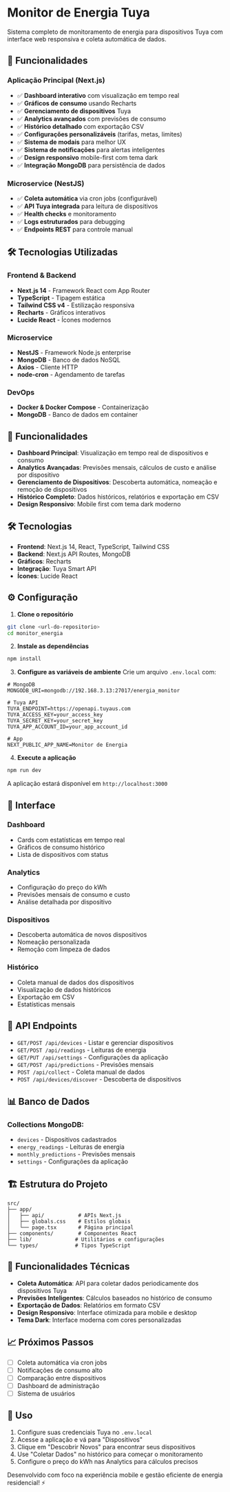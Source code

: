 # Monitor de Energia Tuya

Sistema completo de monitoramento de energia para dispositivos Tuya com interface web responsiva e coleta automática de dados.

## 🚀 Funcionalidades

### Aplicação Principal (Next.js)
- ✅ **Dashboard interativo** com visualização em tempo real
- ✅ **Gráficos de consumo** usando Recharts
- ✅ **Gerenciamento de dispositivos** Tuya
- ✅ **Analytics avançados** com previsões de consumo
- ✅ **Histórico detalhado** com exportação CSV
- ✅ **Configurações personalizáveis** (tarifas, metas, limites)
- ✅ **Sistema de modais** para melhor UX
- ✅ **Sistema de notificações** para alertas inteligentes
- ✅ **Design responsivo** mobile-first com tema dark
- ✅ **Integração MongoDB** para persistência de dados

### Microservice (NestJS)
- ✅ **Coleta automática** via cron jobs (configurável)
- ✅ **API Tuya integrada** para leitura de dispositivos
- ✅ **Health checks** e monitoramento
- ✅ **Logs estruturados** para debugging
- ✅ **Endpoints REST** para controle manual

## 🛠️ Tecnologias Utilizadas

### Frontend & Backend
- **Next.js 14** - Framework React com App Router
- **TypeScript** - Tipagem estática
- **Tailwind CSS v4** - Estilização responsiva
- **Recharts** - Gráficos interativos
- **Lucide React** - Ícones modernos

### Microservice
- **NestJS** - Framework Node.js enterprise
- **MongoDB** - Banco de dados NoSQL
- **Axios** - Cliente HTTP
- **node-cron** - Agendamento de tarefas

### DevOps
- **Docker & Docker Compose** - Containerização
- **MongoDB** - Banco de dados em container

## 🚀 Funcionalidades

- **Dashboard Principal**: Visualização em tempo real de dispositivos e consumo
- **Analytics Avançadas**: Previsões mensais, cálculos de custo e análise por dispositivo  
- **Gerenciamento de Dispositivos**: Descoberta automática, nomeação e remoção de dispositivos
- **Histórico Completo**: Dados históricos, relatórios e exportação em CSV
- **Design Responsivo**: Mobile first com tema dark moderno

## 🛠️ Tecnologias

- **Frontend**: Next.js 14, React, TypeScript, Tailwind CSS
- **Backend**: Next.js API Routes, MongoDB
- **Gráficos**: Recharts
- **Integração**: Tuya Smart API
- **Ícones**: Lucide React

## ⚙️ Configuração

1. **Clone o repositório**
```bash
git clone <url-do-repositorio>
cd monitor_energia
```

2. **Instale as dependências**
```bash
npm install
```

3. **Configure as variáveis de ambiente**
Crie um arquivo `.env.local` com:
```env
# MongoDB
MONGODB_URI=mongodb://192.168.3.13:27017/energia_monitor

# Tuya API
TUYA_ENDPOINT=https://openapi.tuyaus.com
TUYA_ACCESS_KEY=your_access_key
TUYA_SECRET_KEY=your_secret_key
TUYA_APP_ACCOUNT_ID=your_app_account_id

# App
NEXT_PUBLIC_APP_NAME=Monitor de Energia
```

4. **Execute a aplicação**
```bash
npm run dev
```

A aplicação estará disponível em `http://localhost:3000`

## 📱 Interface

### Dashboard
- Cards com estatísticas em tempo real
- Gráficos de consumo histórico
- Lista de dispositivos com status

### Analytics  
- Configuração do preço do kWh
- Previsões mensais de consumo e custo
- Análise detalhada por dispositivo

### Dispositivos
- Descoberta automática de novos dispositivos
- Nomeação personalizada
- Remoção com limpeza de dados

### Histórico
- Coleta manual de dados dos dispositivos
- Visualização de dados históricos
- Exportação em CSV
- Estatísticas mensais

## 🔄 API Endpoints

- `GET/POST /api/devices` - Listar e gerenciar dispositivos
- `GET/POST /api/readings` - Leituras de energia
- `GET/PUT /api/settings` - Configurações da aplicação  
- `GET/POST /api/predictions` - Previsões mensais
- `POST /api/collect` - Coleta manual de dados
- `POST /api/devices/discover` - Descoberta de dispositivos

## 📊 Banco de Dados

### Collections MongoDB:
- `devices` - Dispositivos cadastrados
- `energy_readings` - Leituras de energia
- `monthly_predictions` - Previsões mensais
- `settings` - Configurações da aplicação

## 🏗️ Estrutura do Projeto

```
src/
├── app/
│   ├── api/           # APIs Next.js
│   ├── globals.css    # Estilos globais
│   └── page.tsx       # Página principal
├── components/        # Componentes React
├── lib/              # Utilitários e configurações
└── types/            # Tipos TypeScript
```

## 🔧 Funcionalidades Técnicas

- **Coleta Automática**: API para coletar dados periodicamente dos dispositivos Tuya
- **Previsões Inteligentes**: Cálculos baseados no histórico de consumo
- **Exportação de Dados**: Relatórios em formato CSV
- **Design Responsivo**: Interface otimizada para mobile e desktop
- **Tema Dark**: Interface moderna com cores personalizadas

## 📈 Próximos Passos

- [ ] Coleta automática via cron jobs
- [ ] Notificações de consumo alto
- [ ] Comparação entre dispositivos
- [ ] Dashboard de administração
- [ ] Sistema de usuários

## 🎯 Uso

1. Configure suas credenciais Tuya no `.env.local`
2. Acesse a aplicação e vá para "Dispositivos"
3. Clique em "Descobrir Novos" para encontrar seus dispositivos
4. Use "Coletar Dados" no histórico para começar o monitoramento
5. Configure o preço do kWh nas Analytics para cálculos precisos

Desenvolvido com foco na experiência mobile e gestão eficiente de energia residencial! ⚡
